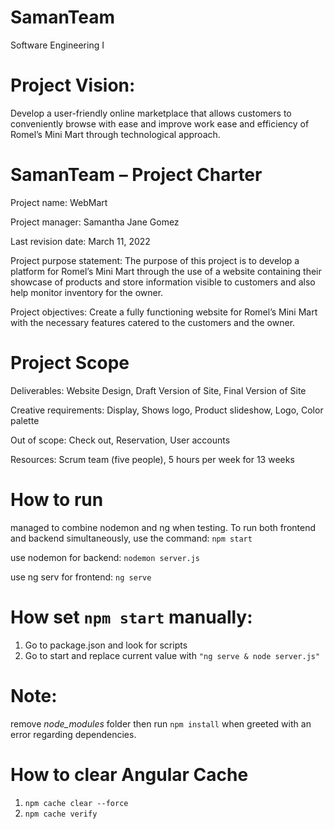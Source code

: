 # SamanTeam

Software Engineering I

# Project Vision:

Develop a user-friendly online marketplace that allows customers to conveniently browse with ease and improve work ease and efficiency of Romel’s Mini Mart through technological approach.

# SamanTeam – Project Charter

Project name: WebMart

Project manager: Samantha Jane Gomez

Last revision date: March 11, 2022

Project purpose statement: The purpose of this project is to develop a platform for Romel’s Mini Mart through the use of a website containing their showcase of products and store information visible to customers and also help monitor inventory for the owner.

Project objectives: Create a fully functioning website for Romel’s Mini Mart with the necessary features catered to the customers and the owner.

# Project Scope

Deliverables:
Website Design,
Draft Version of Site,
Final Version of Site

Creative requirements:
Display,
Shows logo,
Product slideshow,
Logo,
Color palette

Out of scope:
Check out,
Reservation,
User accounts

Resources:
Scrum team (five people), 5 hours per week for 13 weeks

# How to run
managed to combine nodemon and ng when testing. To run both frontend and backend simultaneously,
use the command:
`npm start`




use nodemon for backend:
`nodemon server.js`

use ng serv for frontend:
`ng serve`


# How set `npm start` manually:

1. Go to package.json and look for scripts
2. Go to start and replace current value with `"ng serve & node server.js"`

# Note: 
remove *node_modules* folder then run `npm install` when greeted with an error regarding dependencies.


# How to clear Angular Cache

1. `npm cache clear --force`
2. `npm cache verify`